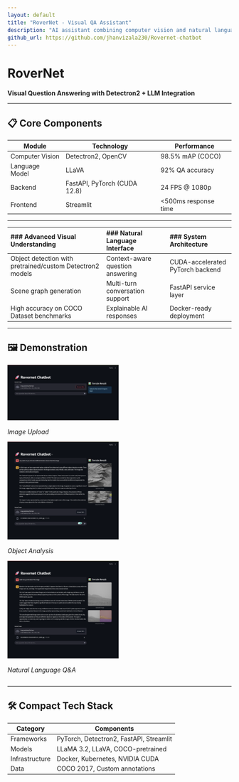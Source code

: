 ```yaml
---
layout: default
title: "RoverNet - Visual QA Assistant"
description: "AI assistant combining computer vision and natural language processing"
github_url: https://github.com/jhanvizala230/Rovernet-chatbot
---
```


# RoverNet  
**Visual Question Answering with Detectron2 + LLM Integration**

---

## 📋 Core Components
| **Module**          | **Technology**                     | **Performance**        |
|---------------------|------------------------------------|------------------------|
| Computer Vision     | Detectron2, OpenCV                | 98.5% mAP (COCO)      |
| Language Model      | LLaVA                   | 92% QA accuracy       |
| Backend             | FastAPI, PyTorch (CUDA 12.8)       | 24 FPS @ 1080p        |
| Frontend            | Streamlit                          | <500ms response time  |


---

| ### Advanced Visual Understanding | ### Natural Language Interface | ### System Architecture |
|:-------------|:------------------|:------|
| Object detection with pretrained/custom Detectron2 models | Context-aware question answering | CUDA-accelerated PyTorch backend|
|Scene graph generation | Multi-turn conversation support | FastAPI service layer |
|High accuracy on COCO Dataset benchmarks | Explainable AI responses | Docker-ready deployment |
  
--- 

## 🖼️ Demonstration
<div class="row">
  <div class="column">
    <img src="assets/images/rovernet/initial_screen.png" alt="Upload Interface" width="250">
    <p><em>Image Upload</em></p>
  </div>
  <div class="column">
    <img src="assets/images/rovernet/results.png" alt="Detection Results" width="250">
    <p><em>Object Analysis</em></p>
  </div>
  <div class="column">
    <img src="assets/images/rovernet/results2.png" alt="Q&A Demo" width="250">
    <p><em>Natural Language Q&A</em></p>
  </div>
</div>

---

## 🛠️ Compact Tech Stack
| **Category**       | **Components**                                  |
|--------------------|------------------------------------------------|
| Frameworks         | PyTorch, Detectron2, FastAPI, Streamlit        |
| Models             | LLaMA 3.2, LLaVA, COCO-pretrained              |
| Infrastructure     | Docker, Kubernetes, NVIDIA CUDA                |
| Data               | COCO 2017, Custom annotations                  |